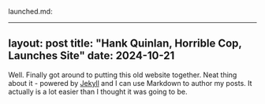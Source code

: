 launched.md:

---
layout: post
title: "Hank Quinlan, Horrible Cop, Launches Site"
date: 2024-10-21
---

Well. Finally got around to putting this old website together. Neat thing about it - powered by [Jekyll](http://jekyllrb.com) and I can use Markdown to author my posts. It actually is a lot easier than I thought it was going to be.
